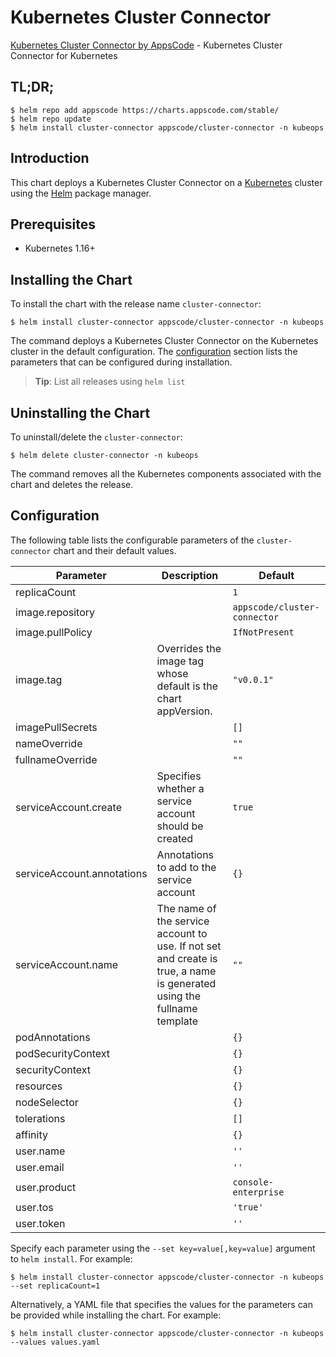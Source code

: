 # Kubernetes Cluster Connector

[Kubernetes Cluster Connector by AppsCode](https://github.com/kubeops/cluster-connector) - Kubernetes Cluster Connector for Kubernetes

## TL;DR;

```console
$ helm repo add appscode https://charts.appscode.com/stable/
$ helm repo update
$ helm install cluster-connector appscode/cluster-connector -n kubeops
```

## Introduction

This chart deploys a Kubernetes Cluster Connector on a [Kubernetes](http://kubernetes.io) cluster using the [Helm](https://helm.sh) package manager.

## Prerequisites

- Kubernetes 1.16+

## Installing the Chart

To install the chart with the release name `cluster-connector`:

```console
$ helm install cluster-connector appscode/cluster-connector -n kubeops
```

The command deploys a Kubernetes Cluster Connector on the Kubernetes cluster in the default configuration. The [configuration](#configuration) section lists the parameters that can be configured during installation.

> **Tip**: List all releases using `helm list`

## Uninstalling the Chart

To uninstall/delete the `cluster-connector`:

```console
$ helm delete cluster-connector -n kubeops
```

The command removes all the Kubernetes components associated with the chart and deletes the release.

## Configuration

The following table lists the configurable parameters of the `cluster-connector` chart and their default values.

|         Parameter          |                                                      Description                                                       |           Default            |
|----------------------------|------------------------------------------------------------------------------------------------------------------------|------------------------------|
| replicaCount               |                                                                                                                        | `1`                          |
| image.repository           |                                                                                                                        | `appscode/cluster-connector` |
| image.pullPolicy           |                                                                                                                        | `IfNotPresent`               |
| image.tag                  | Overrides the image tag whose default is the chart appVersion.                                                         | `"v0.0.1"`                   |
| imagePullSecrets           |                                                                                                                        | `[]`                         |
| nameOverride               |                                                                                                                        | `""`                         |
| fullnameOverride           |                                                                                                                        | `""`                         |
| serviceAccount.create      | Specifies whether a service account should be created                                                                  | `true`                       |
| serviceAccount.annotations | Annotations to add to the service account                                                                              | `{}`                         |
| serviceAccount.name        | The name of the service account to use. If not set and create is true, a name is generated using the fullname template | `""`                         |
| podAnnotations             |                                                                                                                        | `{}`                         |
| podSecurityContext         |                                                                                                                        | `{}`                         |
| securityContext            |                                                                                                                        | `{}`                         |
| resources                  |                                                                                                                        | `{}`                         |
| nodeSelector               |                                                                                                                        | `{}`                         |
| tolerations                |                                                                                                                        | `[]`                         |
| affinity                   |                                                                                                                        | `{}`                         |
| user.name                  |                                                                                                                        | `''`                         |
| user.email                 |                                                                                                                        | `''`                         |
| user.product               |                                                                                                                        | `console-enterprise`         |
| user.tos                   |                                                                                                                        | `'true'`                     |
| user.token                 |                                                                                                                        | `''`                         |


Specify each parameter using the `--set key=value[,key=value]` argument to `helm install`. For example:

```console
$ helm install cluster-connector appscode/cluster-connector -n kubeops --set replicaCount=1
```

Alternatively, a YAML file that specifies the values for the parameters can be provided while
installing the chart. For example:

```console
$ helm install cluster-connector appscode/cluster-connector -n kubeops --values values.yaml
```
